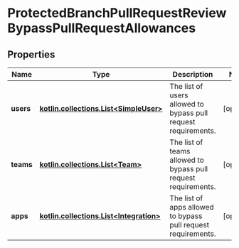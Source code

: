 
# ProtectedBranchPullRequestReviewBypassPullRequestAllowances

## Properties
Name | Type | Description | Notes
------------ | ------------- | ------------- | -------------
**users** | [**kotlin.collections.List&lt;SimpleUser&gt;**](SimpleUser.md) | The list of users allowed to bypass pull request requirements. |  [optional]
**teams** | [**kotlin.collections.List&lt;Team&gt;**](Team.md) | The list of teams allowed to bypass pull request requirements. |  [optional]
**apps** | [**kotlin.collections.List&lt;Integration&gt;**](Integration.md) | The list of apps allowed to bypass pull request requirements. |  [optional]



